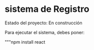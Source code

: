 <h1> sistema de Registro</h1>

Estado del proyecto: En construcción

Para ejecutar el sistema, debes poner:

"""npm install react
